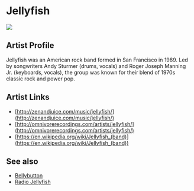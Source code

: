 # Jellyfish

![](../../asssets/artists/Jellyfish.png)

## Artist Profile


Jellyfish was an American rock band formed in San Francisco in 1989. Led by songwriters Andy Sturmer (drums, vocals) and Roger Joseph Manning Jr. (keyboards, vocals), the group was known for their blend of 1970s classic rock and power pop.

## Artist Links

- [http://zenandjuice.com/music/jellyfish/](http://zenandjuice.com/music/jellyfish/)
- [http://omnivorerecordings.com/artists/jellyfish/](http://omnivorerecordings.com/artists/jellyfish/)
- [https://en.wikipedia.org/wiki/Jellyfish_(band)](https://en.wikipedia.org/wiki/Jellyfish_(band))


## See also

- [Bellybutton](Jellyfish-Bellybutton.md)
- [Radio Jellyfish](Jellyfish-Radio_Jellyfish.md)
